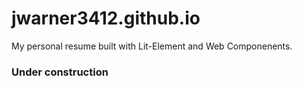 # jwarner3412.github.io
My personal resume built with Lit-Element and Web Componenents.

### Under construction
